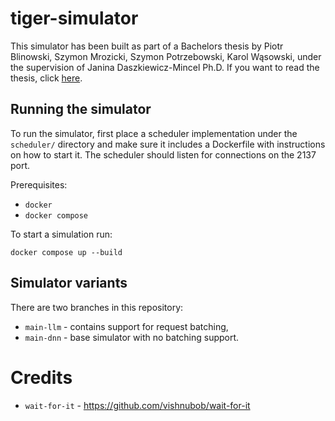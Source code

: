 # tiger-simulator

This simulator has been built as part of a Bachelors thesis by Piotr Blinowski,
Szymon Mrozicki, Szymon Potrzebowski, Karol Wąsowski, under the supervision of
Janina Daszkiewicz-Mincel Ph.D. If you want to read the thesis, click
[here](https://github.com/technical-tigers/tiger-simulator).

## Running the simulator

To run the simulator, first place a scheduler implementation under the
`scheduler/` directory and make sure it includes a Dockerfile with instructions
on how to start it. The scheduler should listen for connections on the 2137 port.

Prerequisites:
- `docker`
- `docker compose`

To start a simulation run:

```
docker compose up --build
```

## Simulator variants

There are two branches in this repository:
- `main-llm` - contains support for request batching,
- `main-dnn` - base simulator with no batching support.

# Credits

- `wait-for-it` - https://github.com/vishnubob/wait-for-it

